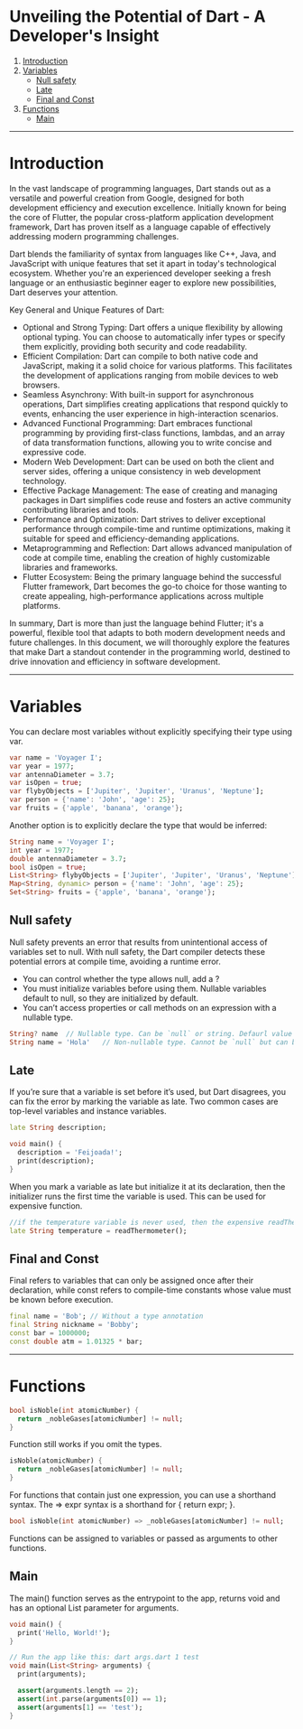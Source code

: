 # Unveiling the Potential of Dart - A Developer's Insight
1. [Introduction](#introduction)
2. [Variables](#variables)
    - [Null safety](null-safety)
    - [Late](late)
    - [Final and Const](final-and-const)
3. [Functions](#functions)
    - [Main](#main)



------------------
# Introduction

In the vast landscape of programming languages, Dart stands out as a versatile and powerful creation from Google, designed for both development efficiency and execution excellence. Initially known for being the core of Flutter, the popular cross-platform application development framework, Dart has proven itself as a language capable of effectively addressing modern programming challenges.

Dart blends the familiarity of syntax from languages like C++, Java, and JavaScript with unique features that set it apart in today's technological ecosystem. Whether you're an experienced developer seeking a fresh language or an enthusiastic beginner eager to explore new possibilities, Dart deserves your attention.

Key General and Unique Features of Dart:
* Optional and Strong Typing: Dart offers a unique flexibility by allowing optional typing. You can choose to automatically infer types or specify them explicitly, providing both security and code readability.
* Efficient Compilation: Dart can compile to both native code and JavaScript, making it a solid choice for various platforms. This facilitates the development of applications ranging from mobile devices to web browsers.
* Seamless Asynchrony: With built-in support for asynchronous operations, Dart simplifies creating applications that respond quickly to events, enhancing the user experience in high-interaction scenarios.
* Advanced Functional Programming: Dart embraces functional programming by providing first-class functions, lambdas, and an array of data transformation functions, allowing you to write concise and expressive code.
* Modern Web Development: Dart can be used on both the client and server sides, offering a unique consistency in web development technology.
* Effective Package Management: The ease of creating and managing packages in Dart simplifies code reuse and fosters an active community contributing libraries and tools.
* Performance and Optimization: Dart strives to deliver exceptional performance through compile-time and runtime optimizations, making it suitable for speed and efficiency-demanding applications.
* Metaprogramming and Reflection: Dart allows advanced manipulation of code at compile time, enabling the creation of highly customizable libraries and frameworks.
* Flutter Ecosystem: Being the primary language behind the successful Flutter framework, Dart becomes the go-to choice for those wanting to create appealing, high-performance applications across multiple platforms.

In summary, Dart is more than just the language behind Flutter; it's a powerful, flexible tool that adapts to both modern development needs and future challenges. In this document, we will thoroughly explore the features that make Dart a standout contender in the programming world, destined to drive innovation and efficiency in software development.

----------------------
# Variables

You can declare most variables without explicitly specifying their type using var.
```Dart
var name = 'Voyager I';
var year = 1977;
var antennaDiameter = 3.7;
var isOpen = true;
var flybyObjects = ['Jupiter', 'Jupiter', 'Uranus', 'Neptune'];
var person = {'name': 'John', 'age': 25};
var fruits = {'apple', 'banana', 'orange'};
```
Another option is to explicitly declare the type that would be inferred:
```Dart
String name = 'Voyager I';
int year = 1977;
double antennaDiameter = 3.7;
bool isOpen = true;
List<String> flybyObjects = ['Jupiter', 'Jupiter', 'Uranus', 'Neptune'];
Map<String, dynamic> person = {'name': 'John', 'age': 25};
Set<String> fruits = {'apple', 'banana', 'orange'};
```

## Null safety

Null safety prevents an error that results from unintentional access of variables set to null. With null safety, the Dart compiler detects these potential errors at compile time, avoiding a runtime error.
- You can control whether the type allows null, add a ?
- You must initialize variables before using them. Nullable variables default to null, so they are initialized by default.
- You can’t access properties or call methods on an expression with a nullable type.

```Dart
String? name  // Nullable type. Can be `null` or string. Defaurl value null
String name = 'Hola'   // Non-nullable type. Cannot be `null` but can be string. Initial value 'Hola'
```

## Late

If you’re sure that a variable is set before it’s used, but Dart disagrees, you can fix the error by marking the variable as late. Two common cases are top-level variables and instance variables.
```Dart
late String description;

void main() {
  description = 'Feijoada!';
  print(description);
}
```

When you mark a variable as late but initialize it at its declaration, then the initializer runs the first time the variable is used. This can be used for expensive function.
```Dart
//if the temperature variable is never used, then the expensive readThermometer() function is never called:
late String temperature = readThermometer();
```

## Final and Const

Final refers to variables that can only be assigned once after their declaration, while const refers to compile-time constants whose value must be known before execution.
```Dart
final name = 'Bob'; // Without a type annotation
final String nickname = 'Bobby';
const bar = 1000000; 
const double atm = 1.01325 * bar;
```

----------------------



# Functions

```Dart
bool isNoble(int atomicNumber) {
  return _nobleGases[atomicNumber] != null;
}
```
Function still works if you omit the types.
```Dart
isNoble(atomicNumber) {
  return _nobleGases[atomicNumber] != null;
}
```
For functions that contain just one expression, you can use a shorthand syntax. The => expr syntax is a shorthand for { return expr; }.
```Dart
bool isNoble(int atomicNumber) => _nobleGases[atomicNumber] != null;
```



Functions can be assigned to variables or passed as arguments to other functions.

## Main

The main() function serves as the entrypoint to the app, returns void and has an optional List<String> parameter for arguments.
```Dart
void main() {
  print('Hello, World!');
}

// Run the app like this: dart args.dart 1 test
void main(List<String> arguments) {
  print(arguments);

  assert(arguments.length == 2);
  assert(int.parse(arguments[0]) == 1);
  assert(arguments[1] == 'test');
}
```
